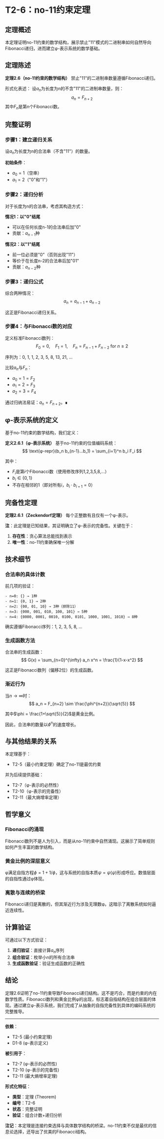 # T2-6：no-11约束定理

## 定理概述

本定理证明no-11约束的数学结构，展示禁止"11"模式的二进制串如何自然导向Fibonacci递归，进而建立φ-表示系统的数学基础。

## 定理陈述

**定理2.6（no-11约束的数学结构）**
禁止"11"的二进制串数量遵循Fibonacci递归。

形式化表述：
设$a_n$为长度为n的不含"11"的二进制串数量，则：
$$
a_n = F_{n+2}
$$
其中$F_n$是第n个Fibonacci数。

## 完整证明

### 步骤1：建立递归关系

设$a_n$为长度为n的合法串（不含"11"）的数量。

**初始条件**：
- $a_0 = 1$（空串）
- $a_1 = 2$（"0"和"1"）

### 步骤2：递归分析

对于长度为n的合法串，考虑其构造方式：

**情况1：以"0"结尾**
- 可以在任何长度n-1的合法串后加"0"
- 贡献：$a_{n-1}$种

**情况2：以"1"结尾**
- 前一位必须是"0"（否则出现"11"）
- 等价于在长度n-2的合法串后加"01"
- 贡献：$a_{n-2}$种

### 步骤3：递归公式

综合两种情况：
$$
a_n = a_{n-1} + a_{n-2}
$$

这正是Fibonacci递归关系。

### 步骤4：与Fibonacci数的对应

定义标准Fibonacci数列：
$$
F_0 = 0, \quad F_1 = 1, \quad F_n = F_{n-1} + F_{n-2} \text{ for } n \geq 2
$$

序列为：0, 1, 1, 2, 3, 5, 8, 13, 21, ...

比较$a_n$与$F_n$：
- $a_0 = 1 = F_2$
- $a_1 = 2 = F_3$
- $a_2 = 3 = F_4$

通过归纳法易证：$a_n = F_{n+2}$。∎

## φ-表示系统的定义

基于no-11约束的数学结构，我们定义：

**定义2.6.1（φ-表示系统）**
基于no-11约束的位值编码系统：
$$
\text{φ-repr}(b_n b_{n-1}...b_1) = \sum_{i=1}^n b_i F_i
$$

其中：
- $F_i$是第$i$个Fibonacci数（使用修改序列1,2,3,5,8,...）
- $b_i \in \{0,1\}$
- 不存在相邻的1（即对所有$i$，$b_i \cdot b_{i+1} = 0$）

## 完备性定理

**定理2.6.1（Zeckendorf定理）**
每个正整数有且仅有一个φ-表示。

**注**：此定理是已知结果，其证明确立了φ-表示的完备性。关键在于：
1. **存在性**：贪心算法总能找到表示
2. **唯一性**：no-11约束确保唯一分解

## 技术细节

### 合法串的具体计数

前几项的验证：

```text
- n=0: {} → 1种
- n=1: {0, 1} → 2种
- n=2: {00, 01, 10} → 3种（排除11）
- n=3: {000, 001, 010, 100, 101} → 5种
- n=4: {0000, 0001, 0010, 0100, 0101, 1000, 1001, 1010} → 8种
```

确实遵循Fibonacci序列：1, 2, 3, 5, 8, ...

### 生成函数方法

合法串的生成函数：
$$
G(x) = \sum_{n=0}^{\infty} a_n x^n = \frac{1}{1-x-x^2}
$$

这正是Fibonacci数列（偏移2位）的生成函数。

### 渐近行为

当$n \to \infty$时：
$$
a_n = F_{n+2} \sim \frac{\phi^{n+2}}{\sqrt{5}}
$$

其中$\phi = \frac{1+\sqrt{5}}{2}$是黄金比例。

因此，合法串的数量以$\phi^n$的速度增长。

## 与其他结果的关系

本定理基于：
- T2-5（最小约束定理）确定了no-11是最优约束

并为后续提供基础：
- T2-7（φ-表示的必然性）
- T2-10（φ-表示的完备性）
- T2-11（最大熵增率定理）

## 哲学意义

### Fibonacci的涌现

Fibonacci数列不是人为引入，而是从no-11约束中自然涌现。这展示了简单规则如何产生丰富的数学结构。

### 黄金比例的深层意义

φ满足自指方程$\phi = 1 + 1/\phi$，这与系统的自指本质$\psi = \psi(\psi)$形成呼应。数值层面的自指性通过φ体现。

### 离散与连续的桥梁

Fibonacci递归是离散的，但其渐近行为涉及无理数φ。这暗示了离散系统如何逼近连续性。

## 计算验证

可通过以下方式验证：

1. **递归验证**：直接计算$a_n$序列
2. **组合验证**：枚举小n的所有合法串
3. **生成函数验证**：验证生成函数的正确性

## 结论

定理2.6证明了no-11约束导致Fibonacci递归结构。这不是巧合，而是约束的内在数学性质。Fibonacci数列和黄金比例φ的出现，标志着自指结构在组合层面的体现。通过建立φ-表示系统，我们完成了从抽象的自指完备性到具体的编码系统的完整推导。

---

**依赖**：
- T2-5 (最小约束定理)
- D1-8 (φ-表示定义)

**被引用于**：
- T2-7 (φ-表示的必然性)
- T2-10 (φ-表示的完备性)
- T2-11 (最大熵增率定理)

**形式化特征**：
- **类型**：定理 (Theorem)
- **编号**：T2-6
- **状态**：完整证明
- **验证**：组合计数+递归分析

**注记**：本定理是连接约束选择与具体数学结构的桥梁。no-11约束不仅是最优的信息论选择，还导出了优美的Fibonacci结构。